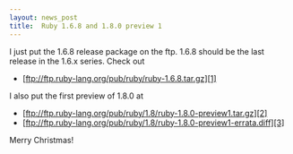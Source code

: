 ```yaml
---
layout: news_post
title:  Ruby 1.6.8 and 1.8.0 preview 1
---
```


I just put the 1.6.8 release package on the ftp. 1.6.8 should be the
last release in the 1.6.x series. Check out

* [ftp://ftp.ruby-lang.org/pub/ruby/ruby-1.6.8.tar.gz][1]

I also put the first preview of 1.8.0 at

* [ftp://ftp.ruby-lang.org/pub/ruby/1.8/ruby-1.8.0-preview1.tar.gz][2]
* [ftp://ftp.ruby-lang.org/pub/ruby/1.8/ruby-1.8.0-preview1-errata.diff][3]

Merry Christmas!

[1]: ftp://ftp.ruby-lang.org/pub/ruby/ruby-1.6.8.tar.gz 
[2]: ftp://ftp.ruby-lang.org/pub/ruby/1.8/ruby-1.8.0-preview1.tar.gz 
[3]: ftp://ftp.ruby-lang.org/pub/ruby/1.8/ruby-1.8.0-preview1-errata.diff 
